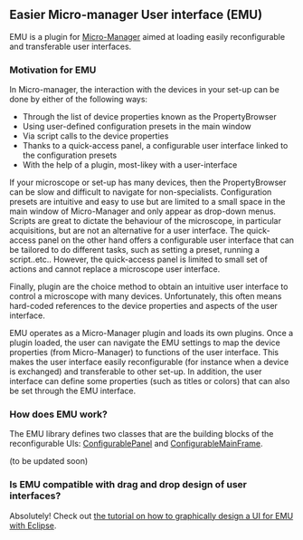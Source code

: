 ## Easier Micro-manager User interface (EMU)

EMU is a plugin for [Micro-Manager](https://micro-manager.org/wiki/Micro-Manager)
 aimed at loading easily reconfigurable and transferable user interfaces. 

### Motivation for EMU

In Micro-manager, the interaction with the devices in your set-up can be done by either of the following ways:
 
* Through the list of device properties known as the PropertyBrowser
* Using user-defined configuration presets in the main window
* Via script calls to the device properties
* Thanks to a quick-access panel, a configurable user interface linked to the configuration presets
* With the help of a plugin, most-likey with a user-interface

If your microscope or set-up has many devices, then the PropertyBrowser can be slow and difficult to navigate for non-specialists. Configuration presets are intuitive and easy to use but are limited to a small space in the main window of Micro-Manager and only appear as drop-down menus. Scripts are great to dictate the behaviour of the microscope, in particular acquisitions, but are not an alternative for a user interface. The quick-access panel on the other hand offers a configurable user interface that can be tailored to do different tasks, such as setting a preset, running a script..etc.. However, the quick-access panel is limited to small set of actions and cannot replace a microscope user interface.

Finally, plugin are the choice method to obtain an intuitive user interface to control a microscope with many devices. Unfortunately, this often means hard-coded references to the device properties and aspects of the user interface.

EMU operates as a Micro-Manager plugin and loads its own plugins. Once a plugin loaded, the user can navigate the EMU settings to map the device properties (from Micro-Manager) to functions of the user interface. This makes the user interface easily reconfigurable (for instance when a device is exchanged) and transferable to other set-up. In addition, the user interface can define some properties (such as titles or colors) that can also be set through the EMU interface.

### How does EMU work?

The EMU library defines two classes that are the building blocks of the reconfigurable UIs: [ConfigurablePanel](https://jdeschamps.github.io/EMU/main/java/embl/rieslab/emu/ui/ConfigurablePanel.html) and [ConfigurableMainFrame](https://jdeschamps.github.io/EMU/main/java/embl/rieslab/emu/ui/ConfigurableMainFrame.html).

(to be updated soon)

### Is EMU compatible with drag and drop design of user interfaces?

Absolutely! Check out [the tutorial on how to graphically design a UI for EMU with Eclipse](tutorial).
